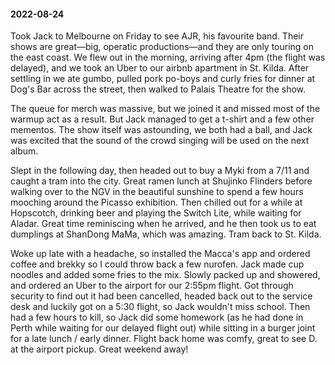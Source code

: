 #### 2022-08-24

Took Jack to Melbourne on Friday to see AJR, his favourite band. Their shows are great—big, operatic productions—and they are only touring on the east coast. We flew out in the morning, arriving after 4pm (the flight was delayed), and we took an Uber to our airbnb apartment in St. Kilda. After settling in we ate gumbo, pulled pork po-boys and curly fries for dinner at Dog's Bar across the street, then walked to Palais Theatre for the show.

The queue for merch was massive, but we joined it and missed most of the warmup act as a result. But Jack managed to get a t-shirt and a few other mementos. The show itself was astounding, we both had a ball, and Jack was excited that the sound of the crowd singing will be used on the next album.

Slept in the following day, then headed out to buy a Myki from a 7/11 and caught a tram into the city. Great ramen lunch at Shujinko Flinders before walking over to the NGV in the beautiful sunshine to spend a few hours mooching around the Picasso exhibition. Then chilled out for a while at Hopscotch, drinking beer and playing the Switch Lite, while waiting for Aladar. Great time reminiscing when he arrived, and he then took us to eat dumplings at ShanDong MaMa, which was amazing. Tram back to St. Kilda.

Woke up late with a headache, so installed the Macca's app and ordered coffee and brekky so I could throw back a few nurofen. Jack made cup noodles and added some fries to the mix. Slowly packed up and showered, and ordered an Uber to the airport for our 2:55pm flight. Got through security to find out it had been cancelled, headed back out to the service desk and luckily got on a 5:30 flight, so Jack wouldn't miss school. Then had a few hours to kill, so Jack did some homework (as he had done in Perth while waiting for our delayed flight out) while sitting in a burger joint for a late lunch / early dinner. Flight back home was comfy, great to see D. at the airport pickup. Great weekend away!